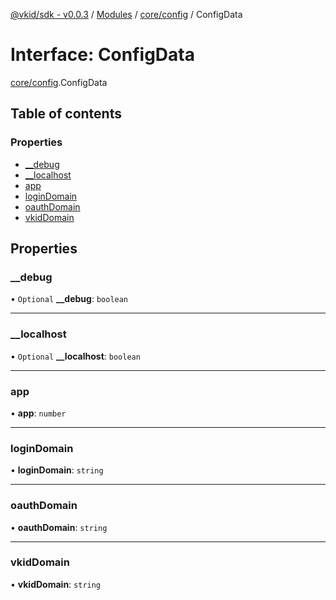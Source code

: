 [@vkid/sdk - v0.0.3](../README.md) / [Modules](../modules.md) / [core/config](../modules/core_config.md) / ConfigData

# Interface: ConfigData

[core/config](../modules/core_config.md).ConfigData

## Table of contents

### Properties

- [\_\_debug](core_config.ConfigData.md#__debug)
- [\_\_localhost](core_config.ConfigData.md#__localhost)
- [app](core_config.ConfigData.md#app)
- [loginDomain](core_config.ConfigData.md#logindomain)
- [oauthDomain](core_config.ConfigData.md#oauthdomain)
- [vkidDomain](core_config.ConfigData.md#vkiddomain)

## Properties

### \_\_debug

• `Optional` **\_\_debug**: `boolean`

___

### \_\_localhost

• `Optional` **\_\_localhost**: `boolean`

___

### app

• **app**: `number`

___

### loginDomain

• **loginDomain**: `string`

___

### oauthDomain

• **oauthDomain**: `string`

___

### vkidDomain

• **vkidDomain**: `string`
